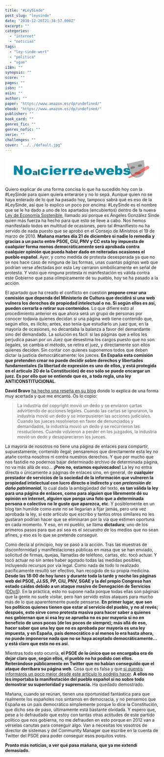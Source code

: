 ```yaml
---
title: "#LeySinde"
post_slug: "leysinde"
date: "2010-12-20T21:38:57.000Z"
excerpt: ""
categories: 
  - "internet"
  - "noticias"
tags: 
  - "ley-sinde-wert"
  - "politica"
  - "sgae"
i18n: ""
synopsis: ""
score: ""
pages: ""
isbn: ""
asin: ""
author: ""
paper: "https://www.amazon.es/dp/undefined/"
ebook: "https://www.amazon.es/dp/undefined/"
publisher: ""
book_card: ""
genres_fic: ""
genres_nofic: ""
serie: ""
challenges: ""
cover: "../../default.jpg"
---
```


[![](images/noalcierredewebs.png "noalcierredewebs")](http://www.noalcierredewebs.com/)

Quiero explicar de una forma concisa lo que ha sucedido hoy con la #LeySinde para quien quiera enterarse y no lo sepa. Aunque quien no se haya enterado de lo que ha pasado hoy, tampoco sabrá qué es eso de la #LeySinde, así que lo explico un poco por encima: #LeySinde es el nombre que se le ha dado a uno de los apartados (encubiertos) dentro de la nueva [Ley de Economía Sostenible](http://www.economiasostenible.gob.es/), llamado así porque es Ángeles González Sinde quien más fuerza ha hecho para que esto se lleve a cabo. Nos hemos manifestado todos en multitud de ocasiones, pero tal #manifiesto no ha servido de nada puesto que se aprobó en el Consejo de Ministros el 19 de marzo de 2010. **Mañana martes día 21 de diciembre si nadie lo remedia y gracias a un pacto entre PSOE, CiU, PNV y CC esta ley impuesta de cualquier forma menos democráticamente será aprobada contra cualquier opinión que pueda haber dado en reiteradas ocasiones el pueblo español**. Ayer, y como medida de protesta desesperada ya que no se nos hace caso de ninguna de las formas, unas cuantas páginas web que podrían verse afectadas por esta Ley cerraron simbólicamente en señal de protesta. Y visto que ninguna protesta ni manifestación es válida contra este Gobierno que pasa olímpicamente de su pueblo, hoy se ha pasado a la acción.

El apartado que ha creado el conflicto en cuestión **propone crear una comisión que dependa del Ministerio de Cultura que decidirá si una web vulnera los derechos de propiedad intelectual o no. Si según ellos es así, pueden cerrarla o retirar sus contenidos**. Lo que difiere esto al procedimiento anterior es que ahora será un grupo de personas por conocer todavía quienes decidan si una página web tiene contenido que, según ellos, es ilícito; antes, eso tenía que estudiarlo un juez que, en la mayoría de ocasiones, no decantaba la balanza a favor del demandante sino del demandado. La solución es fácil: si las páginas que a ellos les perjudica pasan por un Juez que desestima los cargos puesto que no son ilegales, se cambia el método, se retira el juez, y directamente son ellos quienes deciden. Sin contar con quienes suponemos todos que deben dictar la justicia democráticamente: los jueces. **En España esta comisión que pretenden crear no puede decidir sobre derechos y libertades fundamentales (la libertad de expresión es uno de ellos, y está protegida en el artículo 20 de la Constitución) de eso sólo se puede encargar un juez. Es por ello que se entiende que es, a toda regla, una ley ANTICONSTITUCIONAL**.

**David Bravo** [ha hecho una reseña en su blog](http://www.filmica.com/david_bravo/archivos/010952.html) donde lo explica de una forma muy acertada y que me encantó. Os lo copio:

> La industria del copyright movió un dedo y se enviaron cartas advirtiendo de acciones legales. Cuando las cartas se ignoraron, la industria movió un dedo y se interpusieron las acciones judiciales. Cuando los jueces resolvieron en favor de denunciados y demandados, la industria movió un dedo y se recurrieron las resoluciones. Cuando volvieron a perder en los juzgados, la industria movió un dedo y desaparecieron los jueces.

La mayoría de nosotros no tiene una página de enlaces para compartir, supuestamente, contenido ilegal; pensaremos que directamente esta ley no atañe contra nosotros ni contra nuestros derechos. Y que por mucho que nos fastidie no podernos bajar determinado archivo de determinada página, no va más allá de eso... **¡Pero no, estamos equivocados!** La ley no entra directa o únicamente a páginas de enlaces sino, en general, de **cualquier prestador de servicios de la sociedad de la información que vulneren la propiedad intelectual con lucro directo o indirecto y con _pretensión de daño patrimonial_**, lo cual dada la ambigüedad del texto, **es tan válida la ley para una página de enlaces, como para alguien que libremente dé su opinión en internet, alguien que ponga una foto que a determinada persona o colectivo no le guste que aparezca, etc**. Y posiblemente en un blog tan humilde como este no se llegarían a fijar jamás, pero una vez aprobada la ley, si este artículo que escribo y tantos otros similares no les gustaran podrían hacer que se eliminaran por la vía que estimen oportuna en cada momento. Y eso, en mi pueblo, se llama **dictadura**; uno de los primeros pasos para que así sea es el _secuestro_ de los medios que no sean afines, y eso es lo que se pretende conseguir.

Como decía al principio, hoy se pasó a la acción. Tras las muestras de disconformidad y manifestaciones públicas en masa que se han enviado, solicitud de firmas, quejas, llamadas de teléfono, cartas, etc. tocó actuar. Y tocó actuar no sin antes haber agotado todas las medidas posibles, incluyendo recursos por vía legal. Como nada de todo lo realizado pacíficamente resultó ser efectivo, han recogido de su propia medicina. **Desde las 18:00 de hoy lunes y durante toda la tarde y noche las páginas web del PSOE, JJ.SS, PP, CiU, PNV, SGAE y la del propio Congreso han estado caídas debido a un ataque masivo de Denegación de Servicios** ([DDoS](http://es.wikipedia.org/wiki/Ataque_de_denegación_de_servicio)). En la práctica, esto no supone nada porque todas ellas son páginas que la gente no suele visitar, pero han servido estos ataques para mucho más de lo que aparentemente puede pensarse. **En primer lugar, que son los políticos quienes tienen que estar al servicio del pueblo, y no al revés; después, esto sirve como protesta masiva para hacer saber a quienes nos gobiernan que si esa ley se aprueba no es por mayoría si no en beneficio de unos pocos (de los pocos de siempre); más allá de eso, hacer saber que una ley que no es aprobada por mayoría es una ley impuesta, y en España, país democrático o al menos lo era hasta ahora, no puede imponerse nada que no se haya aceptado democráticamente... y está claro que esto no es así**.

Mientras todo esto ocurría, **el PSOE de lo único que se encargaba era de dejar claro que, según ellos, el pueblo no ha podido con ellos. Reiterándose públicamente en Twitter que no habían conseguido que el ataque derribara su página web**. Cosa que es falsa y que [si queréis informaros un poco mejor desde este artículo lo podréis hacer](http://noticias.lainformacion.com/arte-cultura-y-espectaculos/internet/asi-simulo-el-psoe-que-su-pagina-web-no-estaba-caida_MYV2A3CaIHVkAo5lVDX2E5/). **A ellos no les importaba la manifestación del pueblo español si no sobre todo demostrar su superioridad y supremacía.** Ha quedado demostrado.

Mañana, cuando se reúnan, tienen una oportunidad fantástica para que realmente los españoles nos sintamos en democracia, y no pensemos que España es un país democrático simplemente porque lo dice la Constitución, que dicho sea de paso, últimamente está bastante olvidada. Y espero que, pese a lo defraudado que estoy con tantas otras actitudes de este partido político que nos gobierna, no me defrauden en esto porque en 2012 van a vérselas canutas para conseguir algo. Van a necesitas los vosotros de director de sistemas y del Community Manager que escribe en la cuenta de Twitter del PSOE para poder conseguir esos poquitos votos.

**Pronto más noticias, a ver qué pasa mañana, que ya me extendí demasiado.**
